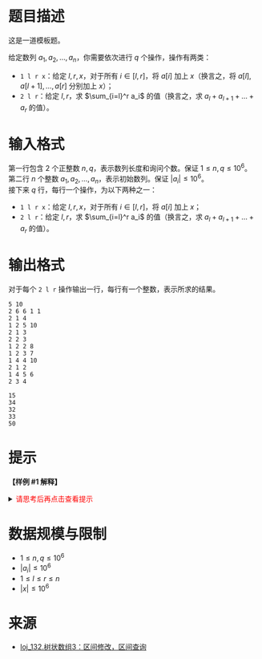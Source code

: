 # 题目描述

这是一道模板题。

给定数列 $a_1, a_2, \dots, a_n$，你需要依次进行 $q$ 个操作，操作有两类：

+   `1 l r x`：给定 $l,r,x$，对于所有 $i\in[l,r]$，将 $a[i]$ 加上 $x$（换言之，将 $a[l], a[l+1], \dots, a[r]$ 分别加上 $x$）；
+   `2 l r`：给定 $l,r$，求 $\sum_{i=l}^r a_i$ 的值（换言之，求 $a_l+a_{l+1}+\dots+a_r$ 的值）。

# 输入格式

第一行包含 $2$ 个正整数 $n,q$，表示数列长度和询问个数。保证 $1\le n,q\le 10^6$。  
第二行 $n$ 个整数 $a_1, a_2, \dots, a_n$，表示初始数列。保证 $|a_i|\le 10^6$。  
接下来 $q$ 行，每行一个操作，为以下两种之一：

+   `1 l r x`：给定 $l,r,x$，对于所有 $i\in[l,r]$，将 $a[i]$ 加上 $x$；
+   `2 l r`：给定 $l,r$，求 $\sum_{i=l}^r a_i$ 的值（换言之，求 $a_l+a_{l+1}+\dots+a_r$ 的值）。

# 输出格式

对于每个 `2 l r` 操作输出一行，每行有一个整数，表示所求的结果。

```input1
5 10
2 6 6 1 1
2 1 4
1 2 5 10
2 1 3
2 2 3
1 2 2 8
1 2 3 7
1 4 4 10
2 1 2
1 4 5 6
2 3 4
```

```output1
15
34
32
33
50
```

# 提示
**【样例 #1 解释】**

<details>
<summary><font color="#FF0000">请思考后再点击查看提示</font></summary>

</details>

# 数据规模与限制
* $1\le n,q\le 10^6$
* $|a_i|\le 10^6$
* $1\le l\le r\le n$
* $|x|\le 10^6$

# 来源
* [loj_132.树状数组3：区间修改，区间查询](https://loj.ac/p/132)